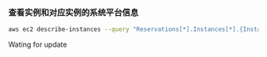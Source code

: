 ### 查看实例和对应实例的系统平台信息
```bash
aws ec2 describe-instances --query "Reservations[*].Instances[*].{InstanceId:InstanceId,PlatformDetails:Platform}" --output table
```

Wating for update
